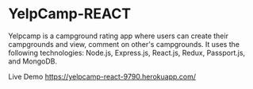 # YelpCamp-REACT
Yelpcamp is a campground rating app where users can create their campgrounds and view, comment on other's campgrounds. 
It uses the following technologies: Node.js, Express.js, React.js, Redux, Passport.js, and MongoDB.

Live Demo
https://yelpcamp-react-9790.herokuapp.com/
